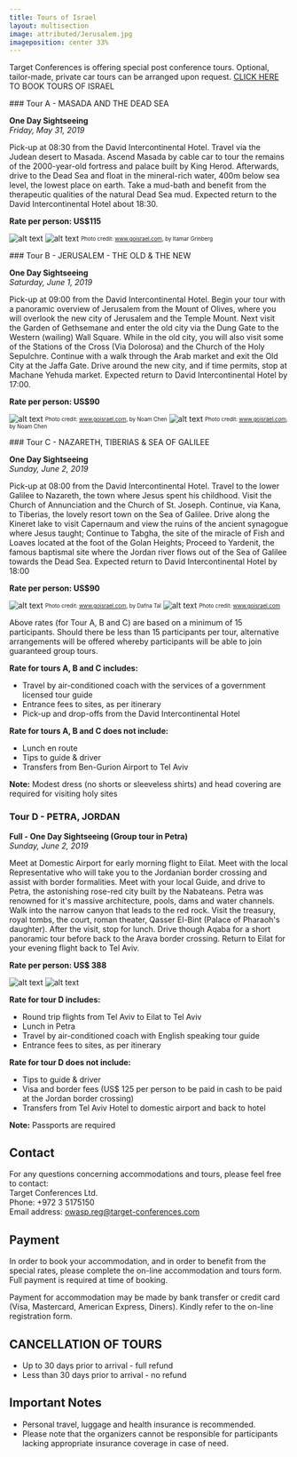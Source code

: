```yaml
---
title: Tours of Israel
layout: multisection
image: attributed/Jerusalem.jpg
imageposition: center 33%
---
```


<section markdown="1">

Target Conferences is offering special post conference tours.
Optional, tailor-made, private car tours can be arranged upon request.
[CLICK HERE](https://knasim.herokuapp.com/owasp2019/register) TO BOOK TOURS OF ISRAEL

</section>

<section markdown="1">
### Tour A - MASADA AND THE DEAD SEA

**One Day Sightseeing**  
*Friday, May 31, 2019*

Pick-up at 08:30 from the David Intercontinental Hotel.
Travel via the Judean desert to Masada.
Ascend Masada by cable car to tour the remains of the 2000-year-old fortress and palace built by King Herod. Afterwards, drive to the Dead Sea and float in the mineral-rich water, 400m below sea level, the lowest place on earth.
Take a mud-bath and benefit from the therapeutic qualities of the natural Dead Sea mud.
Expected return to the David Intercontinental Hotel about 18:30.

**Rate per person: US$115**

![alt text](../assets/images/tours/Tour_A_MASADA_1.jpg "MASADA AND THE DEAD SEA")
![alt text](../assets/images/tours/Tour_A_MASADA_2.jpg "MASADA AND THE DEAD SEA")
<sub><sup>Photo credit: www.goisrael.com, by Itamar Grinberg</sub></sup>

</section>
<section markdown="1">
### Tour B - JERUSALEM - THE OLD & THE NEW

**One Day Sightseeing**  
*Saturday, June 1, 2019*

Pick-up at 09:00 from the David Intercontinental Hotel.
Begin your tour with a panoramic overview of Jerusalem from the Mount of Olives, where you will overlook the new city of Jerusalem and the Temple Mount.
Next visit the Garden of Gethsemane and enter the old city via the Dung Gate to the Western (wailing) Wall Square. While in the old city, you will also visit some of the Stations of the Cross (Via Dolorosa) and the Church of the Holy Sepulchre.
Continue with a walk through the Arab market and exit the Old City at the Jaffa Gate.
Drive around the new city, and if time permits, stop at Machane Yehuda market.
Expected return to David Intercontinental Hotel by 17:00.

**Rate per person: US$90**

![alt text](../assets/images/tours/Tour_B_JERUSALEM_1.jpg "JERUSALEM - THE OLD & THE NEW")
<sub><sup>Photo credit: www.goisrael.com, by Noam Chen</sub></sup>
![alt text](../assets/images/tours/Tour_B_JERUSALEM_2.jpg "JERUSALEM - THE OLD & THE NEW")
<sub><sup>Photo credit: www.goisrael.com, by Noam Chen</sub></sup>

</section>
<section markdown="1">
### Tour C - NAZARETH, TIBERIAS & SEA OF GALILEE

**One Day Sightseeing**  
*Sunday, June 2, 2019*

Pick-up at 08:00 from the David Intercontinental Hotel.
Travel to the lower Galilee to Nazareth, the town where Jesus spent his childhood.
Visit the Church of Annunciation and the Church of St. Joseph.
Continue, via Kana, to Tiberias, the lovely resort town on the Sea of Galilee.
Drive along the Kineret lake to visit Capernaum and view the ruins of the ancient synagogue where Jesus taught; Continue to Tabgha, the site of the miracle of Fish and Loaves located at the foot of the Golan Heights; Proceed to Yardenit, the famous baptismal site where the Jordan river flows out of the Sea of Galilee towards the Dead Sea. Expected return to David Intercontinental Hotel by 18:00

**Rate per person: US$90**

![alt text](../assets/images/tours/Tour_C_NAZARETH_1.jpg "NAZARETH, TIBERIAS & SEA OF GALILEE")
<sub><sup>Photo credit: www.goisrael.com, by Dafna Tal</sub></sup>
![alt text](../assets/images/tours/Tour_C_NAZARETH_2.jpg "NAZARETH, TIBERIAS & SEA OF GALILEE")
<sub><sup>Photo credit: www.goisrael.com</sub></sup>

</section>
<section markdown="1">

Above rates (for Tour A, B and C) are based on a minimum of 15 participants.
Should there be less than 15 participants per tour, alternative arrangements will be offered whereby participants will be able to join guaranteed group tours.

**Rate for tours  A, B and C includes:**

*	Travel by air-conditioned coach with the services of a government licensed tour guide
*	Entrance fees to sites, as per itinerary
*	Pick-up and drop-offs from the David Intercontinental Hotel


**Rate for tours  A, B and C does not include:**

* Lunch en route
* Tips to guide &amp; driver
*	Transfers from Ben-Gurion Airport to Tel Aviv

**Note:** Modest dress (no shorts or sleeveless shirts) and head covering are required for visiting holy sites

</section>
<section markdown="1">

### Tour D - PETRA, JORDAN

**Full - One Day Sightseeing (Group tour in Petra)**  
*Sunday, June 2, 2019*

Meet at Domestic Airport for early morning flight to Eilat.
Meet with the local Representative who will take you to the Jordanian border crossing and assist with border formalities.
Meet with your local Guide, and drive to Petra, the astonishing rose-red city built by the Nabateans.
Petra was renowned for it's massive architecture, pools, dams and water channels.
Walk into the narrow canyon that leads to the red rock. Visit the treasury, royal tombs, the court, roman theater, Qasser El-Bint (Palace of Pharaoh's daughter).
After the visit, stop for lunch. Drive though Aqaba for a short panoramic tour before back to the Arava border crossing.
Return to Eilat for your evening flight back to Tel Aviv.

**Rate per person: US$ 388**

![alt text](../assets/images/tours/Tour_D_PETRA_1.jpg "PETRA, JORDAN")
![alt text](../assets/images/tours/Tour_D_PETRA_2.jpg "PETRA, JORDAN")

**Rate for tour D includes:**

* Round trip flights from Tel Aviv to Eilat to Tel Aviv
*	Lunch in Petra
*	Travel by air-conditioned coach with English speaking tour guide
*	Entrance fees to sites, as per itinerary


**Rate for tour D does not include:**

* Tips to guide &amp; driver
* Visa and border fees (US$ 125 per person to be paid in cash to be paid at the Jordan border crossing)
* Transfers from Tel Aviv Hotel to domestic airport and back to hotel


**Note:** Passports are required

</section>
<section class="inverse" markdown="1">

## Contact
For any questions concerning accommodations and tours, please feel free to contact:  
Target Conferences Ltd.  
Phone:  +972 3 5175150  
Email address: owasp.reg@target-conferences.com

## Payment
In order to book your accommodation, and in order to benefit from the special rates, please complete the on-line accommodation and tours form.
Full payment is required at time of booking.

Payment for accommodation may be made by bank transfer or credit card (Visa, Mastercard, American Express, Diners).
Kindly refer to the on-line registration form.

## CANCELLATION OF TOURS
* Up to 30 days prior to arrival - full refund
* Less than 30 days prior to arrival - no refund

## Important Notes
* Personal travel, luggage and health insurance is recommended.
* Please note that the organizers cannot be responsible for participants lacking appropriate insurance coverage in case of need.

</section>
